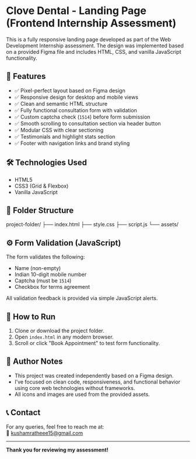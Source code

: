 # Clove Dental - Landing Page (Frontend Internship Assessment)

This is a fully responsive landing page developed as part of the Web Development Internship assessment. The design was implemented based on a provided Figma file and includes HTML, CSS, and vanilla JavaScript functionality.

## 📌 Features

- ✅ Pixel-perfect layout based on Figma design
- ✅ Responsive design for desktop and mobile views
- ✅ Clean and semantic HTML structure
- ✅ Fully functional consultation form with validation
- ✅ Custom captcha check (`1514`) before form submission
- ✅ Smooth scrolling to consultation section via header button
- ✅ Modular CSS with clear sectioning
- ✅ Testimonials and highlight stats section
- ✅ Footer with navigation links and brand styling

## 🛠️ Technologies Used

- HTML5
- CSS3 (Grid & Flexbox)
- Vanilla JavaScript

## 📂 Folder Structure
project-folder/
├── index.html
├── style.css
├── script.js
└── assets/


## ⚙️ Form Validation (JavaScript)

The form validates the following:
- Name (non-empty)
- Indian 10-digit mobile number
- Captcha (must be `1514`)
- Checkbox for terms agreement

All validation feedback is provided via simple JavaScript alerts.

## 🚀 How to Run

1. Clone or download the project folder.
2. Open `index.html` in any modern browser.
3. Scroll or click "Book Appointment" to test form functionality.

## 🙋 Author Notes

- This project was created independently based on a Figma design.
- I’ve focused on clean code, responsiveness, and functional behavior using core web technologies without frameworks.
- All icons and images are used from the provided assets.

## 📞 Contact

For any queries, feel free to reach me at:  
📧 kushamratheee15@gmail.com 

---

**Thank you for reviewing my assessment!**


